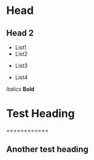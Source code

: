 # Head
## Head 2
- List1
- List2
+ List3
* List4

*Italics*
**Bold**

Test Heading
============
============

Another test heading
--------------------
